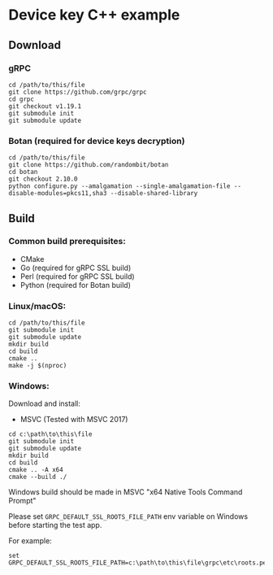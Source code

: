 # Device key C++ example

## Download

### gRPC

```
cd /path/to/this/file
git clone https://github.com/grpc/grpc
cd grpc
git checkout v1.19.1
git submodule init
git submodule update
```

### Botan (required for device keys decryption)

```
cd /path/to/this/file
git clone https://github.com/randombit/botan
cd botan
git checkout 2.10.0
python configure.py --amalgamation --single-amalgamation-file --disable-modules=pkcs11,sha3 --disable-shared-library
```

## Build

### Common build prerequisites:

- CMake
- Go (required for gRPC SSL build)
- Perl (required for gRPC SSL build)
- Python (required for Botan build)

### Linux/macOS:

```
cd /path/to/this/file
git submodule init
git submodule update
mkdir build
cd build
cmake ..
make -j $(nproc)
```


### Windows:

Download and install:

- MSVC (Tested with MSVC 2017)

```
cd c:\path\to\this\file
git submodule init
git submodule update
mkdir build
cd build
cmake .. -A x64
cmake --build ./
```

Windows build should be made in MSVC "x64 Native Tools Command Prompt"

Please set `GRPC_DEFAULT_SSL_ROOTS_FILE_PATH` env variable on Windows before starting the test app.

For example:

```
set GRPC_DEFAULT_SSL_ROOTS_FILE_PATH=c:\path\to\this\file\grpc\etc\roots.pem
```
